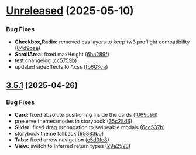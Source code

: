 # [Unreleased](https://github.com/formaat-design/reshaped/compare/v3.5.1...cc5759b59cb29337babac6c532ccc1159aa16783) (2025-05-10)


### Bug Fixes

* **Checkbox,Radio:** removed css layers to keep tw3 preflight compatibility ([84d9bae](https://github.com/formaat-design/reshaped/commit/84d9bae98f88ad60950b4d5ab25e405448bf6622))
* **ScrollArea:** fixed maxHeight ([6ba289f](https://github.com/formaat-design/reshaped/commit/6ba289f55bb62ac98ff8145264bc94c1dc975fa6))
* test changelog ([cc5759b](https://github.com/formaat-design/reshaped/commit/cc5759b59cb29337babac6c532ccc1159aa16783))
* updated sideEffects to *.css ([fb603ca](https://github.com/formaat-design/reshaped/commit/fb603cacb8057cb582f2d1f6b4d07ac0e79b19d8))



## [3.5.1](https://github.com/formaat-design/reshaped/compare/v3.5.1-canary.0...v3.5.1) (2025-04-26)

### Bug Fixes

- **Card:** fixed absolute positioning inside the cards ([f069c9d](https://github.com/formaat-design/reshaped/commit/f069c9defa88304b11bfa7e664628d7541ad1a4c))
- preserve themes/modes in storybook ([35c28d6](https://github.com/formaat-design/reshaped/commit/35c28d67da3f4cedf6f011a550a282ec980f1bef))
- **Slider:** fixed drag propagation to swipeable modals ([6cc537b](https://github.com/formaat-design/reshaped/commit/6cc537b02ca1ec1e43812fe29576061ea1683b93))
- storybook theme fallback ([99883b0](https://github.com/formaat-design/reshaped/commit/99883b00c479c7bf08427873883d86e4871de680))
- **Tabs:** fixed arrow navigation ([e5d0fe8](https://github.com/formaat-design/reshaped/commit/e5d0fe8eb456980ef3645d8cde32993a629d3a51))
- **View:** switch to inferred return types ([29a2528](https://github.com/formaat-design/reshaped/commit/29a25280040c6fb1ae7d1424efb0050cc57becbc))
